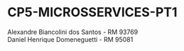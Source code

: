 # CP5-MICROSSERVICES-PT1

Alexandre Biancolini dos Santos - RM 93769  
Daniel Henrique Domeneguetti - RM 95081
